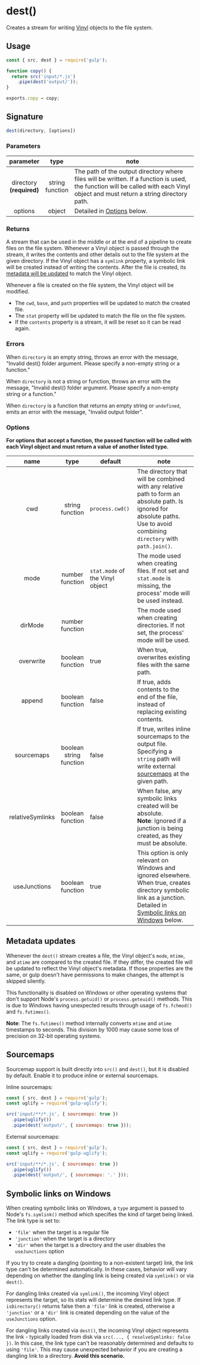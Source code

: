 <!-- front-matter
id: dest
title: dest()
hide_title: true
sidebar_label: dest()
-->

# dest() 

Creates a stream for writing [Vinyl][vinyl-concepts] objects to the file system.

## Usage

```js
const { src, dest } = require('gulp');

function copy() {
  return src('input/*.js')
    .pipe(dest('output/'));
}

exports.copy = copy;
```

## Signature

```js
dest(directory, [options])
```

### Parameters

| parameter | type | note |
|:--------------:|:-----:|--------|
| directory<br>**(required)** | string<br>function | The path of the output directory where files will be written. If a function is used, the function will be called with each Vinyl object and must return a string directory path. |
| options | object | Detailed in [Options][options-section] below. |

### Returns

A stream that can be used in the middle or at the end of a pipeline to create files on the file system.
Whenever a Vinyl object is passed through the stream, it writes the contents and other details out to the file system at the given directory. If the Vinyl object has a `symlink` property, a symbolic link will be created instead of writing the contents. After the file is created, its [metadata will be updated][metadata-updates-section] to match the Vinyl object.

Whenever a file is created on the file system, the Vinyl object will be modified.
* The `cwd`, `base`, and `path` properties will be updated to match the created file.
* The `stat` property will be updated to match the file on the file system.
* If the `contents` property is a stream, it will be reset so it can be read again.

### Errors

When `directory` is an empty string, throws an error with the message, "Invalid dest() folder argument. Please specify a non-empty string or a function."

When `directory` is not a string or function, throws an error with the message, "Invalid dest() folder argument. Please specify a non-empty string or a function."

When `directory` is a function that returns an empty string or `undefined`, emits an error with the message, "Invalid output folder".

### Options


**For options that accept a function, the passed function will be called with each Vinyl object and must return a value of another listed type.**

| name | type | default | note |
|:-------:|:------:|-----------|-------|
| cwd | string<br>function | `process.cwd()` | The directory that will be combined with any relative path to form an absolute path. Is ignored for absolute paths. Use to avoid combining `directory` with `path.join()`. |
| mode | number<br>function | `stat.mode` of the Vinyl object | The mode used when creating files. If not set and `stat.mode` is missing, the process' mode will be used instead. |
| dirMode | number<br>function | | The mode used when creating directories. If not set, the process' mode will be used. |
| overwrite | boolean<br>function | true | When true, overwrites existing files with the same path. |
| append | boolean<br>function | false | If true, adds contents to the end of the file, instead of replacing existing contents. |
| sourcemaps | boolean<br>string<br>function | false | If true, writes inline sourcemaps to the output file. Specifying a `string` path will write external [sourcemaps][sourcemaps-section] at the given path. |
| relativeSymlinks | boolean<br>function | false | When false, any symbolic links created will be absolute.<br>**Note**: Ignored if a junction is being created, as they must be absolute. |
| useJunctions | boolean<br>function | true | This option is only relevant on Windows and ignored elsewhere. When true, creates directory symbolic link as a junction. Detailed in [Symbolic links on Windows][symbolic-links-section] below. |

## Metadata updates

Whenever the `dest()` stream creates a file, the Vinyl object's `mode`, `mtime`, and `atime` are compared to the created file. If they differ, the created file will be updated to reflect the Vinyl object's metadata. If those properties are the same, or gulp doesn't have permissions to make changes, the attempt is skipped silently.

This functionality is disabled on Windows or other operating systems that don't support Node's `process.getuid()` or `process.geteuid()` methods. This is due to Windows having unexpected results through usage of `fs.fchmod()` and `fs.futimes()`.

**Note**: The `fs.futimes()` method internally converts `mtime` and `atime` timestamps to seconds. This division by 1000 may cause some loss of precision on 32-bit operating systems.

## Sourcemaps

Sourcemap support is built directly into `src()` and `dest()`, but it is disabled by default. Enable it to produce inline or external sourcemaps.

Inline sourcemaps:
```js
const { src, dest } = require('gulp');
const uglify = require('gulp-uglify');

src('input/**/*.js', { sourcemaps: true })
  .pipe(uglify())
  .pipe(dest('output/', { sourcemaps: true }));
```

External sourcemaps:
```js
const { src, dest } = require('gulp');
const uglify = require('gulp-uglify');

src('input/**/*.js', { sourcemaps: true })
  .pipe(uglify())
  .pipe(dest('output/', { sourcemaps: '.' }));
```

## Symbolic links on Windows

When creating symbolic links on Windows, a `type` argument is passed to Node's `fs.symlink()` method which specifies the kind of target being linked. The link type is set to:
* `'file'` when the target is a regular file
* `'junction'` when the target is a directory
* `'dir'` when the target is a directory and the user disables the `useJunctions` option


If you try to create a dangling (pointing to a non-existent target) link, the link type can't be determined automatically. In these cases, behavior will vary depending on whether the dangling link is being created via `symlink()` or via `dest()`.

For dangling links created via `symlink()`, the incoming Vinyl object represents the target, so its stats will determine the desired link type. If `isDirectory()` returns false then a `'file'` link is created, otherwise a `'junction'` or a `'dir'` link is created depending on the value of the `useJunctions` option.

For dangling links created via `dest()`, the incoming Vinyl object represents the link - typically loaded from disk via `src(..., { resolveSymlinks: false })`. In this case, the link type can't be reasonably determined and defaults to using `'file'`. This may cause unexpected behavior if you are creating a dangling link to a directory. **Avoid this scenario.**

[sourcemaps-section]: #sourcemaps
[symbolic-links-section]: #symbolic-links-on-windows
[options-section]: #options
[metadata-updates-section]: #metadata-updates
[vinyl-concepts]: ../api/concepts.md#vinyl
